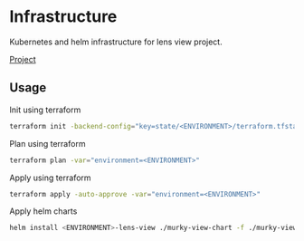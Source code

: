 # Infrastructure

Kubernetes and helm infrastructure for lens view project.

[Project](https://github.com/DarkMurky/murky-lens-manager)


## Usage

Init using terraform

```bash
terraform init -backend-config="key=state/<ENVIRONMENT>/terraform.tfstate"
```
Plan using terraform
```bash
terraform plan -var="environment=<ENVIRONMENT>"
```

Apply using terraform
```bash
terraform apply -auto-approve -var="environment=<ENVIRONMENT>"
```
Apply helm charts
```bash
helm install <ENVIRONMENT>-lens-view ./murky-view-chart -f ./murky-view-chart/dev-<ENVIRONMENT>.yml
```
